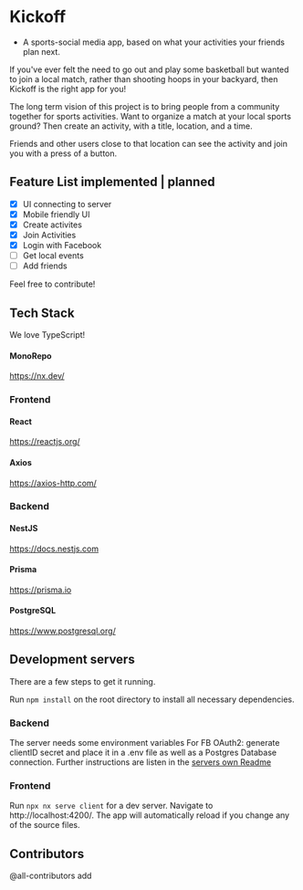 

# Kickoff
- A sports-social media app, based on what your activities your friends plan next.

If you've ever felt the need to go out and play some basketball but wanted to join a local match, rather than
shooting hoops in your backyard, then Kickoff is the right app for you!

The long term vision of this project is to bring people from a community together for sports activities.
Want to organize a match at your local sports ground? Then create an activity, with a title, location, and a time.

Friends and other users close to that location can see the activity and join you with a press of a button.

## Feature List implemented | planned 
- [x] UI connecting to server
- [x] Mobile friendly UI
- [x] Create activites
- [x] Join Activities
- [x] Login with Facebook
- [ ] Get local events
- [ ] Add friends

Feel free to contribute!

## Tech Stack

We love TypeScript!

#### MonoRepo
https://nx.dev/

### Frontend

#### React
https://reactjs.org/

#### Axios
https://axios-http.com/


### Backend

#### NestJS
https://docs.nestjs.com


#### Prisma
https://prisma.io


#### PostgreSQL
https://www.postgresql.org/


##  Development servers

There are a few steps to get it running.

Run `npm install` on the root directory to install all necessary dependencies.

### Backend 
The server needs some environment variables
For FB OAuth2: generate clientID secret and place it in a .env file as well as a Postgres Database connection.
Further instructions are listen in the [servers own Readme](https://github.com/ChristianSchmutte/kickoff/blob/master/apps/server/readme.md)

### Frontend
Run `npx nx serve client` for a dev server. Navigate to http://localhost:4200/. The app will automatically reload if you change any of the source files.

## Contributors
@all-contributors add
